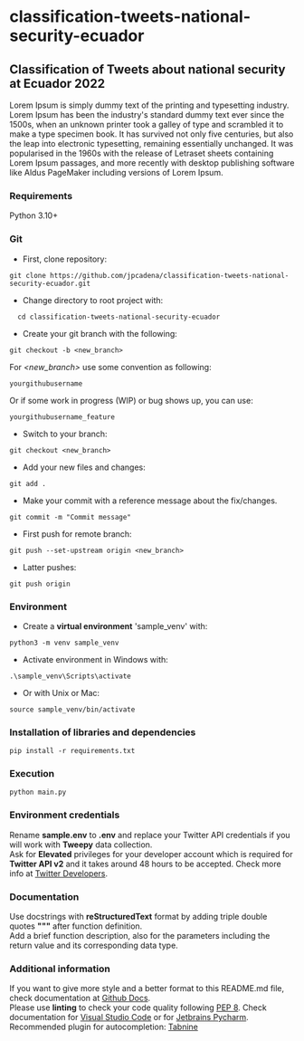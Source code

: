 # classification-tweets-national-security-ecuador

## Classification of Tweets about national security at Ecuador 2022
Lorem Ipsum is simply dummy text of the printing and typesetting industry.
Lorem Ipsum has been the industry's standard dummy text ever since the 1500s,
when an unknown printer took a galley of type and scrambled it to make a type
specimen book. It has survived not only five centuries, but also the leap into
electronic typesetting, remaining essentially unchanged. It was popularised in
the 1960s with the release of Letraset sheets containing Lorem Ipsum passages,
and more recently with desktop publishing software like Aldus PageMaker
including versions of Lorem Ipsum.


### Requirements
Python 3.10+


### Git
+ First, clone repository:
```
git clone https://github.com/jpcadena/classification-tweets-national-security-ecuador.git
```

+ Change directory to root project with:
```
  cd classification-tweets-national-security-ecuador
```

+ Create your git branch with the following:
```
git checkout -b <new_branch>
```

For *<new_branch>* use some convention as following:
```
yourgithubusername
```

Or if some work in progress (WIP) or bug shows up, you can use:
```
yourgithubusername_feature
```

+ Switch to your branch:
```
git checkout <new_branch>
```

+ Add your new files and changes:
```
git add .
```

+ Make your commit with a reference message about the fix/changes.
```
git commit -m "Commit message"
```

+ First push for remote branch:
```
git push --set-upstream origin <new_branch>
```

+ Latter pushes:
```
git push origin
```


### Environment

+ Create a **virtual environment** 'sample_venv' with:
```
python3 -m venv sample_venv
```

+ Activate environment in Windows with:
```
.\sample_venv\Scripts\activate
```

+ Or with Unix or Mac:
```
source sample_venv/bin/activate
```


### Installation of libraries and dependencies
```
pip install -r requirements.txt
```


### Execution
```
python main.py
```


### Environment credentials
Rename **sample.env** to **.env** and replace your Twitter API credentials if you will work with **Tweepy** data collection.\
Ask for **Elevated** privileges for your developer account which is required for **Twitter API v2** and it takes around 48 hours to be accepted. Check more info at [Twitter Developers](https://developer.twitter.com/en).


### Documentation
Use docstrings with **reStructuredText** format by adding triple double quotes **"""** after function definition.\
Add a brief function description, also for the parameters including the return value and its corresponding data type.


### Additional information
If you want to give more style and a better format to this README.md file, check documentation at [Github Docs](https://docs.github.com/en/get-started/writing-on-github/getting-started-with-writing-and-formatting-on-github/basic-writing-and-formatting-syntax).\
Please use **linting** to check your code quality following [PEP 8](https://peps.python.org/pep-0008/). Check documentation for [Visual Studio Code](https://code.visualstudio.com/docs/python/linting#_run-linting) or for [Jetbrains Pycharm](https://github.com/leinardi/pylint-pycharm/blob/master/README.md).\
Recommended plugin for autocompletion: [Tabnine](https://www.tabnine.com/install)
